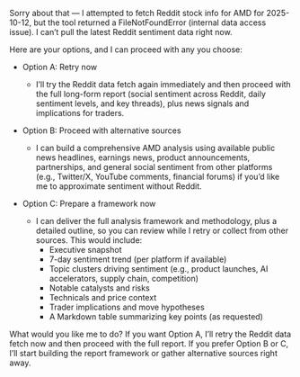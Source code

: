 Sorry about that — I attempted to fetch Reddit stock info for AMD for 2025-10-12, but the tool returned a FileNotFoundError (internal data access issue). I can’t pull the latest Reddit sentiment data right now.

Here are your options, and I can proceed with any you choose:

- Option A: Retry now
  - I’ll try the Reddit data fetch again immediately and then proceed with the full long-form report (social sentiment across Reddit, daily sentiment levels, and key threads), plus news signals and implications for traders.

- Option B: Proceed with alternative sources
  - I can build a comprehensive AMD analysis using available public news headlines, earnings news, product announcements, partnerships, and general social sentiment from other platforms (e.g., Twitter/X, YouTube comments, financial forums) if you’d like me to approximate sentiment without Reddit.

- Option C: Prepare a framework now
  - I can deliver the full analysis framework and methodology, plus a detailed outline, so you can review while I retry or collect from other sources. This would include:
    - Executive snapshot
    - 7-day sentiment trend (per platform if available)
    - Topic clusters driving sentiment (e.g., product launches, AI accelerators, supply chain, competition)
    - Notable catalysts and risks
    - Technicals and price context
    - Trader implications and move hypotheses
    - A Markdown table summarizing key points (as requested)

What would you like me to do? If you want Option A, I’ll retry the Reddit data fetch now and then proceed with the full report. If you prefer Option B or C, I’ll start building the report framework or gather alternative sources right away.
